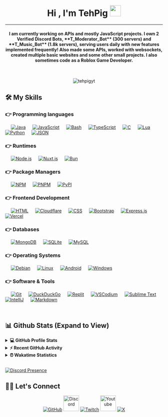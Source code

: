 <h1 align="center">Hi , I'm TehPig <img src="https://media.giphy.com/media/hvRJCLFzcasrR4ia7z/giphy.gif" width="35"></h1>
<hr/>
<h4 align="center">I am currently working on APIs and mostly JavaScript projects. I own 2 Verified Discord Bots, **T_Moderator_Bot** (300 servers) and **T_Music_Bot** (1.8k servers), serving users daily with new features implemented frequently! Also made some APIs, worked with websockets, created multiple basic websites and some other small projects. I also sometimes code as a Roblox Game Developer.</h4>
<br>
<p align="center"> <img src="https://komarev.com/ghpvc/?username=tehpigyt&label=TehPig's%20Profile%20Views%20&color=dc143c&style=plastic" alt="tehpigyt" /> </p>


## 🛠️ My Skills

### 👉 Programming languages

<p align="left"> 
  &emsp;
    <a href="https://www.java.com" target="_blank"><img alt="Java" src="https://img.shields.io/badge/Java-%23ED8B00.svg?logo=openjdk&logoColor=white"></a>
  &emsp;
    <a href="https://developer.mozilla.org/en-US/docs/Web/JavaScript" target="_blank"><img alt="JavaScript" src="https://img.shields.io/badge/JavaScript%20-%23F7DF1E.svg?logo=javascript&logoColor=black"></a>
  &emsp;
   <a href="https://www.gnu.org/software/bash" target="_blank"><img alt="Bash" src="https://img.shields.io/badge/Bash-4EAA25?logo=gnubash&logoColor=fff"></a>
  &emsp;
   <a href="https://www.typescriptlang.org/" target="_blank"><img alt="TypeScript" src="https://img.shields.io/badge/TypeScript-3178C6?logo=typescript&logoColor=fff"></a>
  &emsp;
   <a href="https://devdocs.io/c/" target="_blank"><img alt="C" src="https://img.shields.io/badge/C-00599C?logo=c&logoColor=white"></a>
  &emsp;
   <a href="https://www.lua.org" target="_blank"><img alt="Lua" src="https://img.shields.io/badge/Lua-%232C2D72.svg?logo=lua&logoColor=white"></a>
  &emsp;
   <a href="https://www.python.org" target="_blank"><img alt="Python" src="https://img.shields.io/badge/Python%20-%2314354C.svg?logo=python&logoColor=white"></a>
  &emsp;
   <a href="https://www.json.org" target="_blank"><img alt="JSON" src="https://img.shields.io/badge/JSON-000?logo=json&logoColor=fff"></a>
</p>

### 👉 Runtimes

<p align="left">
  &emsp; 
    <a href="https://nodejs.org" target="_blank"><img alt="Node.js" src="https://img.shields.io/badge/Node.js-6DA55F?logo=node.js&logoColor=white"></a>
  &emsp;
    <a href="#"><img alt="Nuxt.js" src="https://img.shields.io/badge/Nuxt.js-002E3B?logo=nuxtdotjs&logoColor=#00DC82"></a>
  &emsp; 
    <a href="https://bun.com" target="_blank"><img alt="Bun" src="https://img.shields.io/badge/Bun-000?logo=bun&logoColor=fff"></a>
</p>

### 👉 Package Managers
<p align="left">
  &emsp;
    <a href="#"><img alt="NPM" src="https://img.shields.io/badge/npm-CB3837?logo=npm&logoColor=fff"></a>
  &emsp;
    <a href="#"><img alt="PNPM" src="https://img.shields.io/badge/pnpm-F69220?logo=pnpm&logoColor=fff"></a>
  &emsp;
    <a href="#"><img alt="PyPI" src="https://img.shields.io/badge/PyPI-3775A9?logo=pypi&logoColor=fff"></a>
</p>

### 👉 Frontend Development

<p align="left"> 
  &emsp; 
    <a href="https://www.w3.org/html/" target="_blank"><img alt="HTML" src="https://img.shields.io/badge/HTML5%20-%23E34F26.svg?logo=html5&logoColor=white"></a>   
  &emsp; 
    <a href="https://cloudflare.com" target="_blank"><img alt="Cloudflare" src="https://img.shields.io/badge/Cloudflare-F38020?logo=Cloudflare&logoColor=white"/></a>
  &emsp;
    <a href="https://www.w3schools.com/css/" target="_blank"><img alt="CSS" src="https://img.shields.io/badge/CSS%20-%231572B6.svg?logo=css3&logoColor=white"></a>
  &emsp;
    <a href="https://getbootstrap.com" target="_blank"><img alt="Bootstrap" src="https://img.shields.io/badge/Bootstrap-%23563D7C.svg?style=flat&logo=bootstrap&logoColor=white"/></a>
  &emsp;
    <a href="https://expressjs.org" target="_blank"><img alt="Express.js" src="https://img.shields.io/badge/Express.js-%23404d59.svg?logo=express&logoColor=%2361DAFB"/></a>
  &emsp; 
    <a href="https://vercel.com" target="_blank"><img alt="Vercel" src="https://img.shields.io/badge/Vercel-%23000000.svg?logo=vercel&logoColor=white"/></a>
</p>

### 👉 Databases

<p align="left">
  &emsp;
    <a href="https://www.mongodb.com/"><img alt="MongoDB" src ="https://img.shields.io/badge/MongoDB-%234ea94b.svg?logo=mongodb&logoColor=white"/></a>
  &emsp;
    <a href="https://www.sqlite.org/"><img alt="SQLite" src ="https://img.shields.io/badge/SQLite-07405E?style=flat&logo=sqlite&logoColor=white"/></a>
  &emsp;
    <a href="https://www.mysql.com/"><img alt="MySQL" src="https://img.shields.io/badge/MySQL-00000F?style=flat&logo=mysql&logoColor=white"></a>
</p>

### 👉 Operating Systems

<p>
  &emsp;
    <a href="#"><img alt="Debian" src="https://img.shields.io/badge/Debian-A81D33?logo=debian&logoColor=fff"></a>
  &emsp;
    <a href="#"><img alt="Linux" src="https://img.shields.io/badge/Linux-FCC624?style=flat&logo=linux&logoColor=black"></a>
  &emsp;
    <a href="#"><img alt="Android" src="https://img.shields.io/badge/Android-3DDC84?logo=android&logoColor=white"></a>
  &emsp;
    <a href="#"><img alt="Windows" src="https://img.shields.io/badge/Windows-0078D6?logo=windows&logoColor=white"></a>
</p>

### 👉 Software & Tools

<p>
  &emsp;
    <a href="#"><img alt="Git" src="https://img.shields.io/badge/Git%20-%23F05033.svg?logo=git&logoColor=white"></a>
  &emsp;
    <a href="#"><img alt="DuckDuckGo" src="https://img.shields.io/badge/DuckDuckGo-FF5722?logo=duckduckgo&logoColor=white"></a>
  &emsp;
    <a href="#"><img alt="Replit" src="https://img.shields.io/badge/Replit-F26207?logo=replit&logoColor=fff"></a>
  &emsp;
    <a href="#"><img alt="VSCodium" src="https://img.shields.io/badge/VSCodium-2F80ED?logo=vscodium&logoColor=fff"></a>
  &emsp;
    <a href="#"><img alt="Sublime Text" src="https://img.shields.io/badge/Sublime%20Text-%23575757.svg?logo=sublime-text&logoColor=important"></a>
  &emsp;
    <a href="#"><img alt="IntelliJ" src="https://img.shields.io/badge/IntelliJIDEA-000000.svg?logo=intellij-idea&logoColor=white"></a>
  &emsp;
    <a href="#"><img alt="Markdown" src="https://img.shields.io/badge/Markdown-000000?style=flate&logo=markdown&logoColor=white"></a>
</p>

<br/>

## 📊 Github Stats (Expand to View)

<details> 
  <summary><b>💻 GitHub Profile Stats</b></summary>
  <br/>
  <p align="center">
    <a href="https://github.com/TehPigYT"><img align="center" src="https://info-ten-sigma.vercel.app/api?username=tehpigyt&show_icons=true&locale=en&theme=algolia" alt="tehpigyt" height="192px"/></a>
	</p>
	<p  align="center">
	  <img src="https://info-ten-sigma.vercel.app/api/top-langs?username=tehpigyt&show_icons=true&locale=en&layout=compact&theme=algolia" alt="tehpigyt" height="192px"/>
	</p>
  <br/>
  <b>Note:</b> Top languages is only a metric of the languages my public code consists of and doesn't reflect experience or skill level.
  </p>
</details>

<details>
  <summary><b>⚡ Recent GitHub Activity</b></summary>
  <br/>
   <a href="https://github.com/TehPigYT"><img alt="TehPig's Activity Graph" src="https://github-readme-activity-graph.vercel.app/graph?username=tehpigyt&custom_title=TehPig's%20Contribution%20Graph&theme=react-dark" /></a>
  <br/>

</details>

<details>
  <summary><b>⏰ Wakatime Statistics</b></summary>
  <br/>
   <a href="https://github.com/TehPigYT"><img alt="TehPig's Wakatime Stats" src="https://info-ten-sigma.vercel.app/api/wakatime?username=TehPig" /></a>
  <br/>

</details>

<br/>

[![Discord Presence](https://lanyard.cnrad.dev/api/298432708269441034)](https://discord.com/users/298432708269441034)

## 🙋‍♀️ Let's Connect

<p align="center">
	<a href="https://github.com/TehPigYT"><img src="https://img.icons8.com/bubbles/50/github.png" alt="GitHub"/></a>
	<a href="https://discord.com/users/298432708269441034"><img height=50 width=50 src="https://img.icons8.com/clouds/100/discord.png" alt="Discord"/></a>
	<a href="https://twitch.tv/techpig_yt"><img src="https://img.icons8.com/bubbles/50/twitch.png" alt="Twitch"/></a>
	<a href="https://www.youtube.com/@TechPigYT"><img height=50 width=50 src="https://img.icons8.com/clouds/100/youtube-play.png" alt="Youtube"/></a>
	<a href="https://www.x.com/@TechPigYT"><img src="https://img.icons8.com/bubbles/50/x.png" alt="X"/></a>
</p>

<!--img align="right" alt="Coding" width="450" src="https://camo.githubusercontent.com/6607041227d81f650340ff070cc2843518acad359b57e5bb054a9fb7127aa041/68747470733a2f2f63646e2e6472696262626c652e636f6d2f75736572732f323634363432332f73637265656e73686f74732f353530373139362f636f6d70757465722e676966" data-canonical-src="https://cdn.dribbble.com/users/2646423/screenshots/5507196/computer.gif" style="max-width:100%;"/-->
